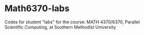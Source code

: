# Math6370-labs
Codes for student "labs" for the course: MATH 4370/6370, Parallel Scientific Computing, at Southern Methodist University
